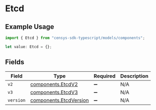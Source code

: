 # Etcd

## Example Usage

```typescript
import { Etcd } from "censys-sdk-typescript/models/components";

let value: Etcd = {};
```

## Fields

| Field                                                            | Type                                                             | Required                                                         | Description                                                      |
| ---------------------------------------------------------------- | ---------------------------------------------------------------- | ---------------------------------------------------------------- | ---------------------------------------------------------------- |
| `v2`                                                             | [components.EtcdV2](../../models/components/etcdv2.md)           | :heavy_minus_sign:                                               | N/A                                                              |
| `v3`                                                             | [components.EtcdV3](../../models/components/etcdv3.md)           | :heavy_minus_sign:                                               | N/A                                                              |
| `version`                                                        | [components.EtcdVersion](../../models/components/etcdversion.md) | :heavy_minus_sign:                                               | N/A                                                              |